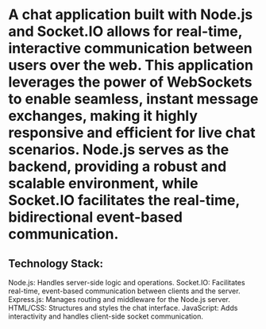 # A chat application built with Node.js and Socket.IO allows for real-time, interactive communication between users over the web. This application leverages the power of WebSockets to enable seamless, instant message exchanges, making it highly responsive and efficient for live chat scenarios. Node.js serves as the backend, providing a robust and scalable environment, while Socket.IO facilitates the real-time, bidirectional event-based communication.

## Technology Stack:
Node.js: Handles server-side logic and operations.
Socket.IO: Facilitates real-time, event-based communication between clients and the server.
Express.js: Manages routing and middleware for the Node.js server.
HTML/CSS: Structures and styles the chat interface.
JavaScript: Adds interactivity and handles client-side socket communication.
